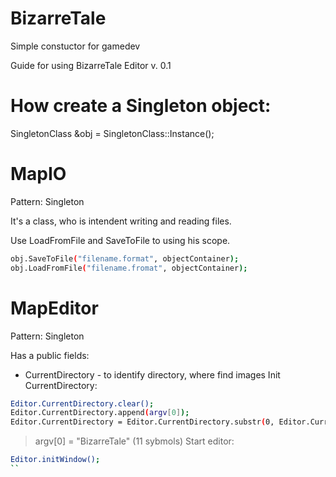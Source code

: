 # BizarreTale
Simple constuctor for gamedev

Guide for using BizarreTale Editor v. 0.1

# How create a Singleton object:
SingletonClass &obj = SingletonClass::Instance();

# MapIO
Pattern: Singleton

It's a class, who is intendent writing and reading files.

Use LoadFromFile and SaveToFile to using his scope.
```sh
obj.SaveToFile("filename.format", objectContainer);
obj.LoadFromFile("filename.fromat", objectContainer);
```
# MapEditor
Pattern: Singleton

Has a public fields:
- CurrentDirectory - to identify directory, where find images
Init CurrentDirectory:
```sh
Editor.CurrentDirectory.clear();
Editor.CurrentDirectory.append(argv[0]);
Editor.CurrentDirectory = Editor.CurrentDirectory.substr(0, Editor.CurrentDirectory.size() - 11);
```
> argv[0] = "BizarreTale" (11 sybmols)
Start editor:
```sh
Editor.initWindow();
``
